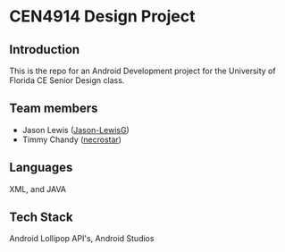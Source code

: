 <html><body>
<h1>CEN4914 Design Project</h1>
<h2>Introduction</h2>
<p>
This is the repo for an Android Development project for the University of Florida CE Senior Design class.
<p>

<h2>Team members</h2>
<ul style="list-style-type:square">
	<li>Jason Lewis (<a href="https://github.com/Jason-LewisG">Jason-LewisG</a>)</li>
	<li>Timmy Chandy (<a href="https://github.com/chandyt">necrostar</a>)</li>
</ul>
<h2>Languages</h2>
<p>XML, and JAVA</p>
<h2>Tech Stack</h2>
<p>Android Lollipop API's, Android Studios</p>
</body></html>
